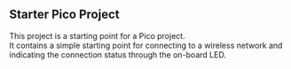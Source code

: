 ## Starter Pico Project
This project is a starting point for a Pico project.  
It contains a simple starting point for connecting to a wireless network
and indicating the connection status through the on-board LED.
